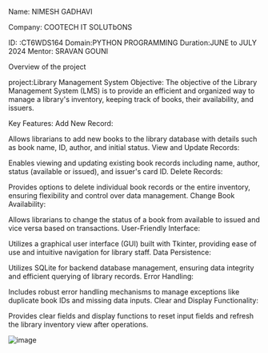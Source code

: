 
			                 
Name: NIMESH GADHAVI

Company: COOTECH IT SOLUTbONS

ID: :CT6WDS164
Domain:PYTHON PROGRAMMING
Duration:JUNE to JULY 2024
Mentor: SRAVAN GOUNI

Overview of the project

project:Library Management System 
Objective:
The objective of the Library Management System (LMS) is to provide an efficient and organized way to manage a library's inventory, keeping track of books, their availability, and issuers.

Key Features:
Add New Record:

Allows librarians to add new books to the library database with details such as book name, ID, author, and initial status.
View and Update Records:

Enables viewing and updating existing book records including name, author, status (available or issued), and issuer's card ID.
Delete Records:

Provides options to delete individual book records or the entire inventory, ensuring flexibility and control over data management.
Change Book Availability:

Allows librarians to change the status of a book from available to issued and vice versa based on transactions.
User-Friendly Interface:

Utilizes a graphical user interface (GUI) built with Tkinter, providing ease of use and intuitive navigation for library staff.
Data Persistence:

Utilizes SQLite for backend database management, ensuring data integrity and efficient querying of library records.
Error Handling:

Includes robust error handling mechanisms to manage exceptions like duplicate book IDs and missing data inputs.
Clear and Display Functionality:

Provides clear fields and display functions to reset input fields and refresh the library inventory view after operations.

![image](https://github.com/user-attachments/assets/94fa53db-aac6-473a-940b-04e257933e1c)


